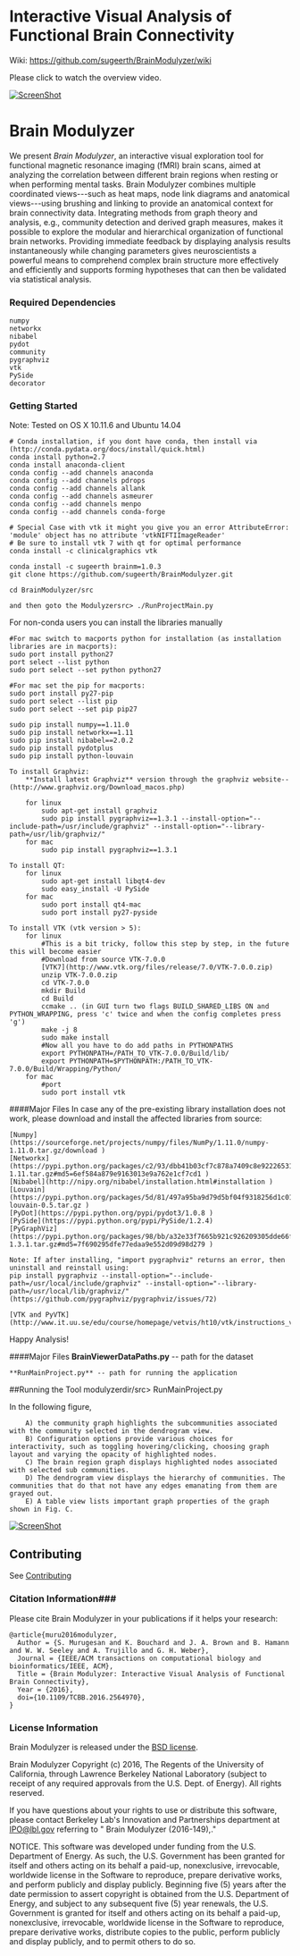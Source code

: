 # Interactive Visual Analysis of Functional Brain Connectivity #

Wiki: https://github.com/sugeerth/BrainModulyzer/wiki

Please click to watch the overview video.

[![ScreenShot](http://s32.postimg.org/mqw3ainkl/Architecture_Diag_Page_1.jpg)](https://vimeo.com/165523412)

# Brain Modulyzer #
We present *Brain Modulyzer*, an interactive visual exploration tool for functional magnetic resonance imaging (fMRI) brain scans, aimed at analyzing the correlation between different brain regions when resting or when performing mental tasks. Brain Modulyzer combines multiple coordinated views---such as heat maps, node link diagrams and anatomical views---using brushing and linking to provide an anatomical context for brain connectivity data. Integrating methods from graph theory and analysis, e.g., community detection and derived graph measures, makes it possible to explore the modular and hierarchical organization of functional brain networks. Providing immediate feedback by displaying analysis results instantaneously while changing parameters gives neuroscientists a powerful means to comprehend complex brain structure more effectively and efficiently and supports forming hypotheses that can then be validated via statistical analysis.

<!--The following image shows the results of community detection with respect to anatomy. Each community is represented by a distinct color, and each region is colored according to its community-->
<!--membership. Parcellated brain regions can be shown as outlines in Fig. A or-->
<!--centroid depiction via a sphere Fig. C.-->

<!--![ScreenShot](http://s32.postimg.org/blbh7yllh/Anatomical_Diagram_Page_1.jpg)-->

### Required Dependencies ###
    numpy
    networkx
    nibabel
    pydot
    community
    pygraphviz
    vtk
    PySide
    decorator


### Getting Started  ###
Note: Tested on OS X 10.11.6 and Ubuntu 14.04

	# Conda installation, if you dont have conda, then install via (http://conda.pydata.org/docs/install/quick.html)
	conda install python=2.7
	conda install anaconda-client
	conda config --add channels anaconda
	conda config --add channels pdrops  
	conda config --add channels allank
	conda config --add channels asmeurer 
	conda config --add channels menpo
	conda config --add channels conda-forge

	# Special Case with vtk it might you give you an error AttributeError: 'module' object has no attribute 'vtkNIFTIImageReader'
	# Be sure to install vtk 7 with qt for optimal performance  
	conda install -c clinicalgraphics vtk
	
	conda install -c sugeerth brainm=1.0.3
	git clone https://github.com/sugeerth/BrainModulyzer.git

	cd BrainModulyzer/src 

	and then goto the Modulyzersrc> ./RunProjectMain.py

		
		
For non-conda users you can install the libraries manually 

	#For mac switch to macports python for installation (as installation libraries are in macports):
	sudo port install python27
	port select --list python
	sudo port select --set python python27
		
	#For mac set the pip for macports: 
	sudo port install py27-pip
	sudo port select --list pip 
	sudo port select --set pip pip27

	sudo pip install numpy==1.11.0
	sudo pip install networkx==1.11
	sudo pip install nibabel==2.0.2
	sudo pip install pydotplus
	sudo pip install python-louvain
	
	To install Graphviz:
		**Install latest Graphviz** version through the graphviz website--(http://www.graphviz.org/Download_macos.php)
		
		for linux
			sudo apt-get install graphviz
			sudo pip install pygraphviz==1.3.1 --install-option="--include-path=/usr/include/graphviz" --install-option="--library-path=/usr/lib/graphviz/"
		for mac
			sudo pip install pygraphviz==1.3.1
	
	To install QT:
		for linux
			sudo apt-get install libqt4-dev
			sudo easy_install -U PySide
		for mac
			sudo port install qt4-mac
			sudo port install py27-pyside
	
	To install VTK (vtk version > 5):
		for linux
			#This is a bit tricky, follow this step by step, in the future this will become easier
			#Download from source VTK-7.0.0
			[VTK7](http://www.vtk.org/files/release/7.0/VTK-7.0.0.zip)
			unzip VTK-7.0.0.zip
			cd VTK-7.0.0
			mkdir Build
			cd Build 
			ccmake .. (in GUI turn two flags BUILD_SHARED_LIBS ON and PYTHON_WRAPPING, press 'c' twice and when the config completes press 'g')
			make -j 8
			sudo make install
			#Now all you have to do add paths in PYTHONPATHS
			export PYTHONPATH=/PATH_TO_VTK-7.0.0/Build/lib/
			export PYTHONPATH=$PYTHONPATH:/PATH_TO_VTK-7.0.0/Build/Wrapping/Python/
		for mac
			#port			
			sudo port install vtk

####Major Files
In case any of the pre-existing library installation does not work, please download and install the affected libraries from source:

	[Numpy](https://sourceforge.net/projects/numpy/files/NumPy/1.11.0/numpy-1.11.0.tar.gz/download )
	[Networkx](https://pypi.python.org/packages/c2/93/dbb41b03cf7c878a7409c8e92226531f840a423c9309ea534873a83c9192/networkx-1.11.tar.gz#md5=6ef584a879e9163013e9a762e1cf7cd1 )
	[Nibabel](http://nipy.org/nibabel/installation.html#installation ) 
	[Louvain](https://pypi.python.org/packages/5d/81/497a95ba9d79d5bf04f9318256d1c0102329dd6a77b9d1e4dd84871e1089/python-louvain-0.5.tar.gz )
	[PyDot](https://pypi.python.org/pypi/pydot3/1.0.8 )
	[PySide](https://pypi.python.org/pypi/PySide/1.2.4)
	[PyGraphViz](https://pypi.python.org/packages/98/bb/a32e33f7665b921c926209305dde66fe41003a4ad934b10efb7c1211a419/pygraphviz-1.3.1.tar.gz#md5=7f690295dfe77edaa9e552d09d98d279 )
	
	Note: If after installing, "import pygraphviz" returns an error, then uninstall and reinstall using: 	
	pip install pygraphviz --install-option="--include-path=/usr/local/include/graphviz" --install-option="--library-path=/usr/local/lib/graphviz/" (https://github.com/pygraphviz/pygraphviz/issues/72)

	[VTK and PyVTK](http://www.it.uu.se/edu/course/homepage/vetvis/ht10/vtk/instructions_vtk_OSX.pdf) 
	
Happy Analysis! 

####Major Files
	**BrainViewerDataPaths.py** -- path for the dataset

	**RunMainProject.py** -- path for running the application

##Running the Tool 
        modulyzerdir/src> RunMainProject.py

In the following figure, 

        A) the community graph highlights the subcommunities associated with the community selected in the dendrogram view.
        B) Configuration options provide various choices for interactivity, such as toggling hovering/clicking, choosing graph layout and varying the opacity of highlighted nodes. 
        C) The brain region graph displays highlighted nodes associated with selected sub communities.
        D) The dendrogram view displays the hierarchy of communities. The communities that do that not have any edges emanating from them are grayed out.
        E) A table view lists important graph properties of the graph shown in Fig. C.

[![ScreenShot](http://s32.postimg.org/7zro1qnrp/Visual_Tool_Page_1.jpg)]()

Contributing
------------

See [Contributing](CONTRIBUTING.md)

### Citation Information###
Please cite Brain Modulyzer in your publications if it helps your research:

    @article{muru2016modulyzer,
      Author = {S. Murugesan and K. Bouchard and J. A. Brown and B. Hamann and W. W. Seeley and A. Trujillo and G. H. Weber},
      Journal = {IEEE/ACM transactions on computational biology and bioinformatics/IEEE, ACM},
      Title = {Brain Modulyzer: Interactive Visual Analysis of Functional Brain Connectivity},
      Year = {2016},
      doi={10.1109/TCBB.2016.2564970}, 
    }

### License Information ###

Brain Modulyzer is released under the [BSD license](https://github.com/sugeerth/BrainModulyzer/blob/master/LICENSE).

Brain Modulyzer Copyright (c) 2016, The Regents of the University of California, through Lawrence Berkeley National Laboratory (subject to receipt of any required approvals from the U.S. Dept. of Energy).  All rights reserved.
 
If you have questions about your rights to use or distribute this software, please contact Berkeley Lab's Innovation and Partnerships department at IPO@lbl.gov referring to " Brain Modulyzer (2016-149),."
 
NOTICE.  This software was developed under funding from the U.S. Department of Energy.  As such, the U.S. Government has been granted for itself and others acting on its behalf a paid-up, nonexclusive, irrevocable, worldwide license in the Software to reproduce, prepare derivative works, and perform publicly and display publicly.  Beginning five (5) years after the date permission to assert copyright is obtained from the U.S. Department of Energy, and subject to any subsequent five (5) year renewals, the U.S. Government is granted for itself and others acting on its behalf a paid-up, nonexclusive, irrevocable, worldwide license in the Software to reproduce, prepare derivative works, distribute copies to the public, perform publicly and display publicly, and to permit others to do so.
<!--![ScreenShot](http://s32.postimg.org/f3a3uyms5/Teaser_CGraph_View_Page_1.jpg)-->
